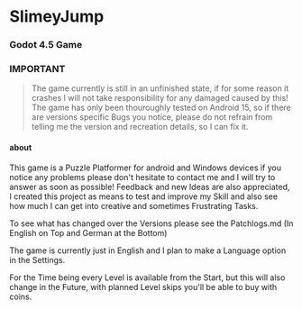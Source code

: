 # SlimeyJump
### Godot 4.5 Game

### IMPORTANT
>The game currently is still in an unfinished state, if for some reason it crashes I will not take responsibility for any damaged caused by this!
> The game has only been thouroughly tested on Android 15, so if there are versions specific Bugs you notice, please do not refrain from telling me the version and recreation details, so I can fix it.

#### about
This game is a Puzzle Platformer for android and Windows devices
if you notice any problems please don't hesitate to contact me and I will try to answer as soon as possible!
Feedback and new Ideas are also appreciated, I created this project as means to test and improve my Skill and also see how much I can get into creative and sometimes Frustrating Tasks.

To see what has changed over the Versions please see the Patchlogs.md (In English on Top and German at the Bottom)

The game is currently just in English and I plan to make a Language option in the Settings.

For the Time being every Level is available from the Start, but this will also change in the Future, with planned Level skips you'll be able to buy with coins.


